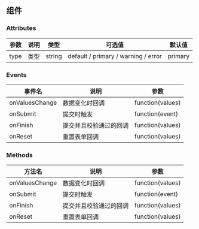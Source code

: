 ## 组件

### Attributes

| 参数   | 说明 | 类型     | 可选值                                 | 默认值     |
|------|----|--------|-------------------------------------|---------|
| type | 类型 | string | default / primary / warning / error | primary |

### Events

| 事件名            | 说明          | 参数               |
|----------------|-------------|------------------|
| onValuesChange | 数据变化时回调     | function(values) |
| onSubmit       | 提交时触发       | function(event)  |
| onFinish       | 提交并且校验通过的回调 | function(values) |
| onReset        | 重置表单回调      | function(values) |

### Methods

| 方法名            | 说明          | 参数               |
|----------------|-------------|------------------|
| onValuesChange | 数据变化时回调     | function(values) |
| onSubmit       | 提交时触发       | function(event)  |
| onFinish       | 提交并且校验通过的回调 | function(values) |
| onReset        | 重置表单回调      | function(values) |

